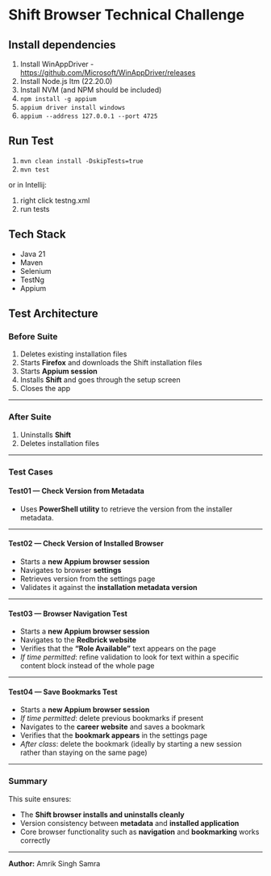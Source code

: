 # Shift Browser Technical Challenge

## Install dependencies

1. Install WinAppDriver - https://github.com/Microsoft/WinAppDriver/releases
2. Install Node.js ltm (22.20.0)
3. Install NVM (and NPM should be included)
4. `npm install -g appium`
5. `appium driver install windows`
5. `appium --address 127.0.0.1 --port 4725`

## Run Test
1. `mvn clean install -DskipTests=true`
2. `mvn test`

or in Intellij:
1. right click testng.xml
2. run tests

## Tech Stack

- Java 21
- Maven
- Selenium
- TestNg
- Appium

## Test Architecture

### Before Suite

1. Deletes existing installation files
2. Starts **Firefox** and downloads the Shift installation files
3. Starts **Appium session**
4. Installs **Shift** and goes through the setup screen
5. Closes the app

---

### After Suite

1. Uninstalls **Shift**
2. Deletes installation files

---

### Test Cases

#### **Test01 — Check Version from Metadata**
- Uses **PowerShell utility** to retrieve the version from the installer metadata.

---

#### **Test02 — Check Version of Installed Browser**
- Starts a **new Appium browser session**
- Navigates to browser **settings**
- Retrieves version from the settings page
- Validates it against the **installation metadata version**

---

#### **Test03 — Browser Navigation Test**
- Starts a **new Appium browser session**
- Navigates to the **Redbrick website**
- Verifies that the **“Role Available”** text appears on the page
- _If time permitted_: refine validation to look for text within a specific content block instead of the whole page

---

#### **Test04 — Save Bookmarks Test**
- Starts a **new Appium browser session**
- _If time permitted_: delete previous bookmarks if present
- Navigates to the **career website** and saves a bookmark
- Verifies that the **bookmark appears** in the settings page
- _After class_: delete the bookmark (ideally by starting a new session rather than staying on the same page)

---

### Summary

This suite ensures:
- The **Shift browser installs and uninstalls cleanly**
- Version consistency between **metadata** and **installed application**
- Core browser functionality such as **navigation** and **bookmarking** works correctly

---

**Author:** Amrik Singh Samra  
